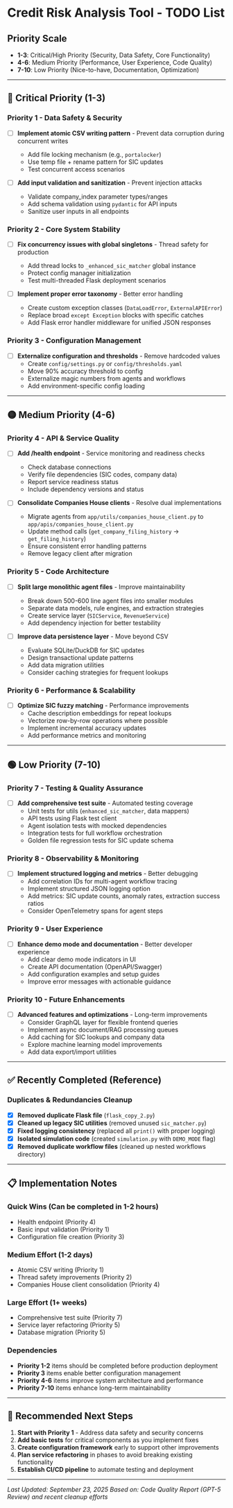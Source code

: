 # Credit Risk Analysis Tool - TODO List

## Priority Scale
- **1-3**: Critical/High Priority (Security, Data Safety, Core Functionality)
- **4-6**: Medium Priority (Performance, User Experience, Code Quality)
- **7-10**: Low Priority (Nice-to-have, Documentation, Optimization)

---

## 🔴 Critical Priority (1-3)

### Priority 1 - Data Safety & Security
- [ ] **Implement atomic CSV writing pattern** - Prevent data corruption during concurrent writes
  - Add file locking mechanism (e.g., `portalocker`)
  - Use temp file + rename pattern for SIC updates
  - Test concurrent access scenarios

- [ ] **Add input validation and sanitization** - Prevent injection attacks
  - Validate company_index parameter types/ranges  
  - Add schema validation using `pydantic` for API inputs
  - Sanitize user inputs in all endpoints

### Priority 2 - Core System Stability
- [ ] **Fix concurrency issues with global singletons** - Thread safety for production
  - Add thread locks to `_enhanced_sic_matcher` global instance
  - Protect config manager initialization
  - Test multi-threaded Flask deployment scenarios

- [ ] **Implement proper error taxonomy** - Better error handling
  - Create custom exception classes (`DataLoadError`, `ExternalAPIError`)
  - Replace broad `except Exception` blocks with specific catches
  - Add Flask error handler middleware for unified JSON responses

### Priority 3 - Configuration Management
- [ ] **Externalize configuration and thresholds** - Remove hardcoded values
  - Create `config/settings.py` or `config/thresholds.yaml`
  - Move 90% accuracy threshold to config
  - Externalize magic numbers from agents and workflows
  - Add environment-specific config loading

---

## 🟡 Medium Priority (4-6)

### Priority 4 - API & Service Quality
- [ ] **Add /health endpoint** - Service monitoring and readiness checks
  - Check database connections
  - Verify file dependencies (SIC codes, company data)
  - Report service readiness status
  - Include dependency versions and status

- [ ] **Consolidate Companies House clients** - Resolve dual implementations
  - Migrate agents from `app/utils/companies_house_client.py` to `app/apis/companies_house_client.py`
  - Update method calls (`get_company_filing_history` → `get_filing_history`)
  - Ensure consistent error handling patterns
  - Remove legacy client after migration

### Priority 5 - Code Architecture
- [ ] **Split large monolithic agent files** - Improve maintainability
  - Break down 500-600 line agent files into smaller modules
  - Separate data models, rule engines, and extraction strategies
  - Create service layer (`SICService`, `RevenueService`)
  - Add dependency injection for better testability

- [ ] **Improve data persistence layer** - Move beyond CSV
  - Evaluate SQLite/DuckDB for SIC updates
  - Design transactional update patterns
  - Add data migration utilities
  - Consider caching strategies for frequent lookups

### Priority 6 - Performance & Scalability
- [ ] **Optimize SIC fuzzy matching** - Performance improvements
  - Cache description embeddings for repeat lookups
  - Vectorize row-by-row operations where possible
  - Implement incremental accuracy updates
  - Add performance metrics and monitoring

---

## 🟢 Low Priority (7-10)

### Priority 7 - Testing & Quality Assurance
- [ ] **Add comprehensive test suite** - Automated testing coverage
  - Unit tests for utils (`enhanced_sic_matcher`, data mappers)
  - API tests using Flask test client
  - Agent isolation tests with mocked dependencies
  - Integration tests for full workflow orchestration
  - Golden file regression tests for SIC update schema

### Priority 8 - Observability & Monitoring
- [ ] **Implement structured logging and metrics** - Better debugging
  - Add correlation IDs for multi-agent workflow tracing
  - Implement structured JSON logging option
  - Add metrics: SIC update counts, anomaly rates, extraction success ratios
  - Consider OpenTelemetry spans for agent steps

### Priority 9 - User Experience
- [ ] **Enhance demo mode and documentation** - Better developer experience
  - Add clear demo mode indicators in UI
  - Create API documentation (OpenAPI/Swagger)
  - Add configuration examples and setup guides
  - Improve error messages with actionable guidance

### Priority 10 - Future Enhancements
- [ ] **Advanced features and optimizations** - Long-term improvements
  - Consider GraphQL layer for flexible frontend queries
  - Implement async document/RAG processing queues
  - Add caching for SIC lookups and company data
  - Explore machine learning model improvements
  - Add data export/import utilities

---

## ✅ Recently Completed (Reference)

### Duplicates & Redundancies Cleanup
- [x] **Removed duplicate Flask file** (`flask_copy_2.py`)
- [x] **Cleaned up legacy SIC utilities** (removed unused `sic_matcher.py`)
- [x] **Fixed logging consistency** (replaced all `print()` with proper logging)
- [x] **Isolated simulation code** (created `simulation.py` with `DEMO_MODE` flag)
- [x] **Removed duplicate workflow files** (cleaned up nested workflows directory)

---

## 📋 Implementation Notes

### Quick Wins (Can be completed in 1-2 hours)
- Health endpoint (Priority 4)
- Basic input validation (Priority 1)
- Configuration file creation (Priority 3)

### Medium Effort (1-2 days)
- Atomic CSV writing (Priority 1)
- Thread safety improvements (Priority 2)
- Companies House client consolidation (Priority 4)

### Large Effort (1+ weeks)
- Comprehensive test suite (Priority 7)
- Service layer refactoring (Priority 5)
- Database migration (Priority 5)

### Dependencies
- **Priority 1-2** items should be completed before production deployment
- **Priority 3** items enable better configuration management
- **Priority 4-6** items improve system architecture and performance
- **Priority 7-10** items enhance long-term maintainability

---

## 🎯 Recommended Next Steps

1. **Start with Priority 1** - Address data safety and security concerns
2. **Add basic tests** for critical components as you implement fixes
3. **Create configuration framework** early to support other improvements
4. **Plan service refactoring** in phases to avoid breaking existing functionality
5. **Establish CI/CD pipeline** to automate testing and deployment

---

*Last Updated: September 23, 2025*
*Based on: Code Quality Report (GPT-5 Review) and recent cleanup efforts*